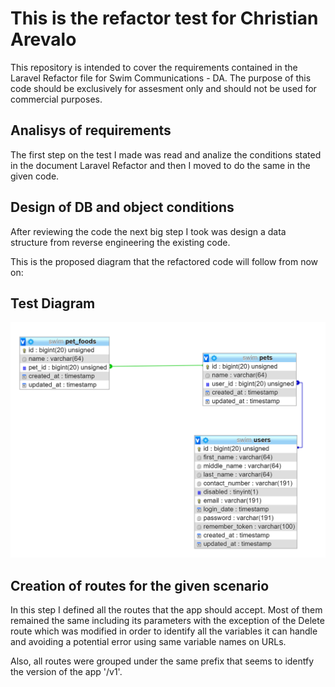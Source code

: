 # This is the refactor test for Christian Arevalo

This repository is intended to cover the requirements contained in the Laravel Refactor file for Swim Communications - DA. The purpose of this code should be exclusively for assesment only and should not be used for commercial purposes.

## Analisys of requirements

The first step on the test I made was read and analize the conditions stated in the document Laravel Refactor and then I moved to do the same in the given code.

## Design of DB and object conditions

After reviewing the code the next big step I took was design a data structure from reverse engineering the existing code.

This is the proposed diagram that the refactored code will follow from now on:

## Test Diagram

![Test Diagram](https://github.com/carevaloq87/christian-swim-refactor/blob/master/db/diagram.png "Test Diagram")

## Creation of routes for the given scenario

In this step I defined all the routes that the app should accept. Most of them remained the same including its parameters with the exception of the Delete route which was modified in order to identify all the variables it can handle and avoiding a potential error using same variable names on URLs.

Also, all routes were grouped under the same prefix that seems to identfy the version of the app '/v1'.

